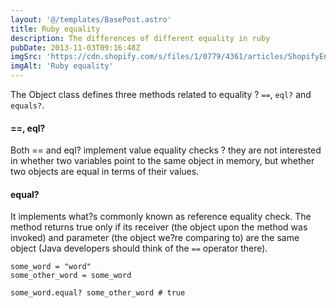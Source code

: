 ```yaml
---
layout: '@/templates/BasePost.astro'
title: Ruby equality
description: The differences of different equality in ruby
pubDate: 2013-11-03T09:16:48Z
imgSrc: 'https://cdn.shopify.com/s/files/1/0779/4361/articles/ShopifyEng_BlogIllustrations_220411_72ppi_01_ImplementingEqualityInRuby.jpg?v=1653388463'
imgAlt: 'Ruby equality'
---
```

The Object class defines three methods related to equality ? `==`, `eql?` and `equals?`.

#### ==, eql?
Both == and eql? implement value equality checks ? they are not interested in whether two variables point to the same object in memory, but whether two objects are equal in terms of their values.

#### equal?
It implements what?s commonly known as reference equality check. The method returns true only if its receiver (the object upon the method was invoked) and parameter (the object we?re comparing to) are the same object (Java developers should think of the `==` operator there).

```
some_word = "word"
some_other_word = some_word

some_word.equal? some_other_word # true
```
